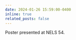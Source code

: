 ```yaml
---
date: 2024-01-26 15:59:00-0400
inline: true
related_posts: false
---
```


Poster presented at NELS 54.